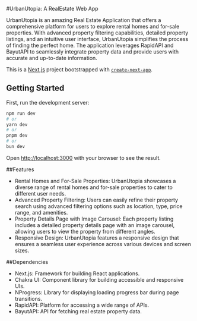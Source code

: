 #UrbanUtopia: A RealEstate Web App

UrbanUtopia is an amazing Real Estate Application that offers a comprehensive platform for users to explore rental homes and for-sale properties. With advanced property filtering capabilities, detailed property listings, and an intuitive user interface, UrbanUtopia simplifies the process of finding the perfect home. The application leverages RapidAPI and BayutAPI to seamlessly integrate property data and provide users with accurate and up-to-date information.

This is a [Next.js](https://nextjs.org/) project bootstrapped with [`create-next-app`](https://github.com/vercel/next.js/tree/canary/packages/create-next-app).

## Getting Started

First, run the development server:

```bash
npm run dev
# or
yarn dev
# or
pnpm dev
# or
bun dev
```

Open [http://localhost:3000](http://localhost:3000) with your browser to see the result.

##Features
- Rental Homes and For-Sale Properties: UrbanUtopia showcases a diverse range of rental homes and for-sale properties to cater to different user needs.
- Advanced Property Filtering: Users can easily refine their property search using advanced filtering options such as location, type, price range, and amenities.
- Property Details Page with Image Carousel: Each property listing includes a detailed property details page with an image carousel, allowing users to view the property from different angles.
- Responsive Design: UrbanUtopia features a responsive design that ensures a seamless user experience across various devices and screen sizes.

##Dependencies
- Next.js: Framework for building React applications.
- Chakra UI: Component library for building accessible and responsive UIs.
- NProgress: Library for displaying loading progress bar during page transitions.
- RapidAPI: Platform for accessing a wide range of APIs.
- BayutAPI: API for fetching real estate property data.
